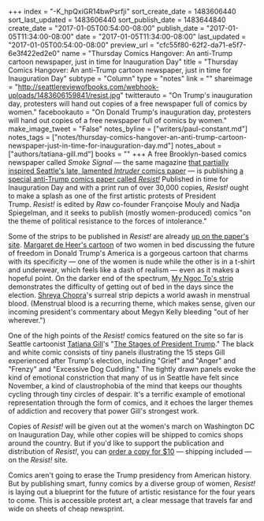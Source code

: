 +++
index = "-K_hpQxiGR14bwPsrfji"
sort_create_date = 1483606440
sort_last_updated = 1483606440
sort_publish_date = 1483644840
create_date = "2017-01-05T00:54:00-08:00"
publish_date = "2017-01-05T11:34:00-08:00"
date = "2017-01-05T11:34:00-08:00"
last_updated = "2017-01-05T00:54:00-08:00"
preview_url = "cfc55f80-62f2-da71-e5f7-6e3f422ed2e0"
name = "Thursday Comics Hangover: An anti-Trump cartoon newspaper, just in time for Inauguration Day"
title = "Thursday Comics Hangover: An anti-Trump cartoon newspaper, just in time for Inauguration Day"
subtype = "Column"
type = "notes"
link = ""
shareimage = "http://seattlereviewofbooks.com/webhook-uploads/1483606159841/resist.jpg"
twitterauto = "On Trump's inauguration day, protesters will hand out copies of a free newspaper full of comics by women."
facebookauto = "On Donald Trump's inauguration day, protesters will hand out copies of a free newspaper full of comics by women."
make_image_tweet = "False"
notes_byline = ["writers/paul-constant.md"]
notes_tags = ["notes/thursday-comics-hangover-an-anti-trump-cartoon-newspaper-just-in-time-for-inauguration-day.md"]
notes_about = ["authors/tatiana-gill.md"]
books = ""
+++
A free Brooklyn-based comics newspaper called *Smoke Signal* — the same magazine [that partially inspired Seattle's late, lamented *Intruder* comics paper](http://www.seattlereviewofbooks.com/notes/2016/07/05/barging-right-on-in/) — is publishing [a special anti-Trump comics paper called *Resist!*](http://www.resistsubmission.com/about.html) Published in time for Inauguration Day and with a print run of over 30,000 copies, *Resist!* ought to make a splash as one of the first artistic protests of President Trump. *Resist!* is edited by *Raw* co-founder Françoise Mouly and Nadja Spiegelman, and it seeks to publish (mostly women-produced) comics "on the theme of political resistance to the forces of intolerance."

Some of the strips to be published in *Resist!* are already [up on the paper's site](http://www.resistsubmission.com/images). [Margaret de Heer's cartoon](http://www.resistsubmission.com/images/tuesday-3pm2435527) of two women in bed discussing the future of freedom in Donald Trump's America is a gorgeous cartoon that charms with its specificity — one of the women is nude while the other is in a t-shirt and underwear, which feels like a dash of realism — even as it makes a hopeful point. On the darker end of the spectrum, [My Ngoc To's strip](http://www.resistsubmission.com/images/wednesday-12-pm5191845) demonstrates the difficulty of getting out of bed in the days since the election. [Shreya Chopra](http://www.resistsubmission.com/images/friday-12pm4688116)'s surreal strip depicts a world awash in menstrual blood. (Menstrual blood is a recurring theme, which makes sense, given our incoming president's commentary about Megyn Kelly bleeding "out of her wherever.")

One of the high points of the *Resist!* comics featured on the site so far is Seattle cartoonist [Tatiana Gill](http://www.seattlereviewofbooks.com/authors/tatiana-gill/)'s "[The Stages of President Trump](http://www.resistsubmission.com/images/thursday-9am5812102)." The black and white comic consists of tiny panels illustrating the 15 steps Gill experienced after Trump's election, including "Grief" and "Anger" and "Frenzy" and "Excessive Dog Cuddling." The tightly drawn panels evoke the kind of emotional constriction that many of us in Seattle have felt since November, a kind of claustrophobia of the mind that keeps our thoughts cycling through tiny circles of despair. It's a terrific example of emotional representation through the form of comics, and it echoes the larger themes of addiction and recovery that power Gill's strongest work.

Copies of *Resist!* will be given out at the women's march on Washington DC on Inauguration Day, while other copies will be shipped to comics shops around the country. But if you'd like to support the publication and distribution of *Resist!*, you can [order a copy for $10](http://www.resistsubmission.com/store/p2/buy) — shipping included — on the *Resist!* site.

Comics aren't going to erase the Trump presidency from American history. But by publishing smart, funny comics by a diverse group of women, *Resist!* is laying out a blueprint for the future of artistic resistance for the four years to come. This is accessible protest art, a clear message that travels far and wide on sheets of cheap newsprint. 